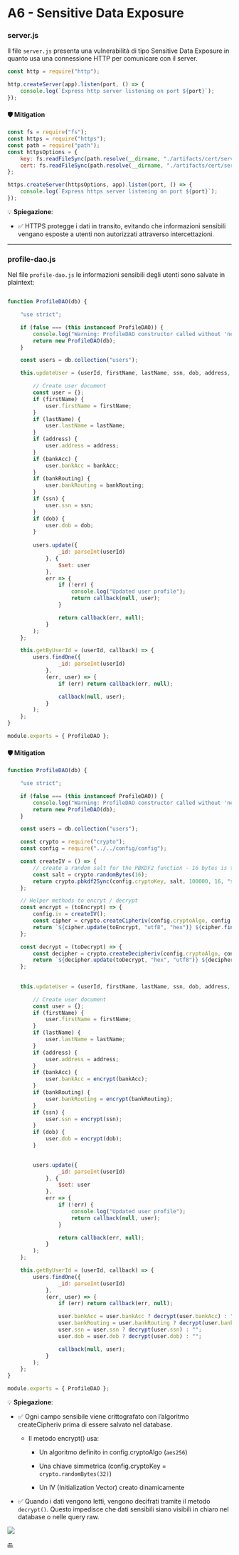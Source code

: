 # A6 - Sensitive Data Exposure 

### server.js

Il file `server.js` presenta una vulnerabilità di tipo Sensitive Data Exposure in quanto usa una connessione HTTP per comunicare con il server.

```js
const http = require("http");

http.createServer(app).listen(port, () => {
    console.log(`Express http server listening on port ${port}`);
});
```

#### 🛡️ Mitigation
```js
const fs = require("fs");
const https = require("https");
const path = require("path");
const httpsOptions = {
    key: fs.readFileSync(path.resolve(__dirname, "./artifacts/cert/server.key")),
    cert: fs.readFileSync(path.resolve(__dirname, "./artifacts/cert/server.crt"))
};

https.createServer(httpsOptions, app).listen(port, () => {
    console.log(`Express https server listening on port ${port}`);
});

```

💡 **Spiegazione**:
- ✅ HTTPS protegge i dati in transito, evitando che informazioni sensibili vengano esposte a utenti non autorizzati attraverso intercettazioni.

---

### profile-dao.js
Nel file `profile-dao.js` le informazioni sensibili degli utenti sono salvate in plaintext:

```js

function ProfileDAO(db) {

    "use strict";

    if (false === (this instanceof ProfileDAO)) {
        console.log("Warning: ProfileDAO constructor called without 'new' operator");
        return new ProfileDAO(db);
    }

    const users = db.collection("users");

    this.updateUser = (userId, firstName, lastName, ssn, dob, address, bankAcc, bankRouting, callback) => {

        // Create user document
        const user = {};
        if (firstName) {
            user.firstName = firstName;
        }
        if (lastName) {
            user.lastName = lastName;
        }
        if (address) {
            user.address = address;
        }
        if (bankAcc) {
            user.bankAcc = bankAcc;
        }
        if (bankRouting) {
            user.bankRouting = bankRouting;
        }
        if (ssn) {
            user.ssn = ssn;
        }
        if (dob) {
            user.dob = dob;
        }
       
        users.update({
                _id: parseInt(userId)
            }, {
                $set: user
            },
            err => {
                if (!err) {
                    console.log("Updated user profile");
                    return callback(null, user);
                }

                return callback(err, null);
            }
        );
    };

    this.getByUserId = (userId, callback) => {
        users.findOne({
                _id: parseInt(userId)
            },
            (err, user) => {
                if (err) return callback(err, null);

                callback(null, user);
            }
        );
    };
}

module.exports = { ProfileDAO };
```

#### 🛡️ Mitigation
```js
function ProfileDAO(db) {

    "use strict";

    if (false === (this instanceof ProfileDAO)) {
        console.log("Warning: ProfileDAO constructor called without 'new' operator");
        return new ProfileDAO(db);
    }

    const users = db.collection("users");

    const crypto = require("crypto");
    const config = require("../../config/config");

    const createIV = () => {
        // create a random salt for the PBKDF2 function - 16 bytes is the minimum length according to NIST
        const salt = crypto.randomBytes(16);
        return crypto.pbkdf2Sync(config.cryptoKey, salt, 100000, 16, "sha512");
    };

    // Helper methods to encryt / decrypt
    const encrypt = (toEncrypt) => {
        config.iv = createIV();
        const cipher = crypto.createCipheriv(config.cryptoAlgo, config.cryptoKey, config.iv);
        return `${cipher.update(toEncrypt, "utf8", "hex")} ${cipher.final("hex")}`;
    };

    const decrypt = (toDecrypt) => {
        const decipher = crypto.createDecipheriv(config.cryptoAlgo, config.cryptoKey, config.iv);
        return `${decipher.update(toDecrypt, "hex", "utf8")} ${decipher.final("utf8")}`;
    };
    
    
    this.updateUser = (userId, firstName, lastName, ssn, dob, address, bankAcc, bankRouting, callback) => {

        // Create user document
        const user = {};
        if (firstName) {
            user.firstName = firstName;
        }
        if (lastName) {
            user.lastName = lastName;
        }
        if (address) {
            user.address = address;
        }
        if (bankAcc) {
            user.bankAcc = encrypt(bankAcc);
        }
        if (bankRouting) {
            user.bankRouting = encrypt(bankRouting);
        }
        if (ssn) {
            user.ssn = encrypt(ssn);
        }
        if (dob) {
            user.dob = encrypt(dob);
        }
    

        users.update({
                _id: parseInt(userId)
            }, {
                $set: user
            },
            err => {
                if (!err) {
                    console.log("Updated user profile");
                    return callback(null, user);
                }

                return callback(err, null);
            }
        );
    };

    this.getByUserId = (userId, callback) => {
        users.findOne({
                _id: parseInt(userId)
            },
            (err, user) => {
                if (err) return callback(err, null);

                user.bankAcc = user.bankAcc ? decrypt(user.bankAcc) : "";
                user.bankRouting = user.bankRouting ? decrypt(user.bankRouting) : "";
                user.ssn = user.ssn ? decrypt(user.ssn) : "";
                user.dob = user.dob ? decrypt(user.dob) : "";

                callback(null, user);
            }
        );
    };
}

module.exports = { ProfileDAO };


```

💡 **Spiegazione**:
- ✅ Ogni campo sensibile viene crittografato con l’algoritmo createCipheriv prima di essere salvato nel database.
    - Il metodo encrypt() usa:

        - Un algoritmo definito in config.cryptoAlgo (`aes256`)

        - Una chiave simmetrica (config.cryptoKey = `crypto.randomBytes(32)`)

        - Un IV (Initialization Vector) creato dinamicamente

- ✅ Quando i dati vengono letti, vengono decifrati tramite il metodo `decrypt()`. Questo impedisce che dati sensibili siano visibili in chiaro nel database o nelle query raw.

![](../img/Mitigation/cypherData.png)

<!--[🔙](01-as-is.md#a6---sensitive-data-exposure)-->
[🔙](../README.md#a6---sensitive-data-exposure)

